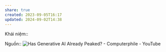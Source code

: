 ```yaml
---
share: true
created: 2023-09-05T16:17
updated: 2024-09-02T14:38
---
```

Khái niệm:: 

Nguồn:: ![Has Generative AI Already Peaked? - Computerphile - YouTube](https://youtu.be/dDUC-LqVrPU?si=H161x-mOwjjMfhH7&t=479)